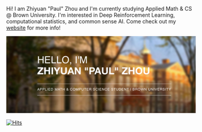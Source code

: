 <!-- Hello World!!! \
Wait, you're not "World"? \
Anyways, welcome to my github profile :)) -->

Hi! I am Zhiyuan "Paul" Zhou and I'm currently studying Applied Math & CS @ Brown University. I'm interested in Deep Reinforcement Learning, computational statistics, and common sense AI. Come check out my [website](https://paulzhou69.github.io/) for more info! 

<a href="https://paulzhou69.github.io/"><img src="https://raw.githubusercontent.com/paulzhou69/paulzhou69/master/banner.jpg" title="paulzhou" alt="paulzhou"></a>

<!-- [![HitCount](http://hits.dwyl.com/paulzhou69/paulzhou69.svg)](http://hits.dwyl.com/paulzhou69/paulzhou69) -->
[![Hits](https://hits.seeyoufarm.com/api/count/incr/badge.svg?url=https%3A%2F%2Fgithub.com%2Fpaulzhou69%2Fpaulzhou69)](https://hits.seeyoufarm.com)


<!--
**paulzhou69/paulzhou69** is a ✨ _special_ ✨ repository because its `README.md` (this file) appears on your GitHub profile.

- 🔭 I’m currently working on ...
- 🌱 I’m currently learning ...
- 👯 I’m looking to collaborate on ...
- 🤔 I’m looking for help with ...
- 💬 Ask me about ...
- 📫 How to reach me: ...
- 😄 Pronouns: ...
- ⚡ Fun fact: ...
-->
